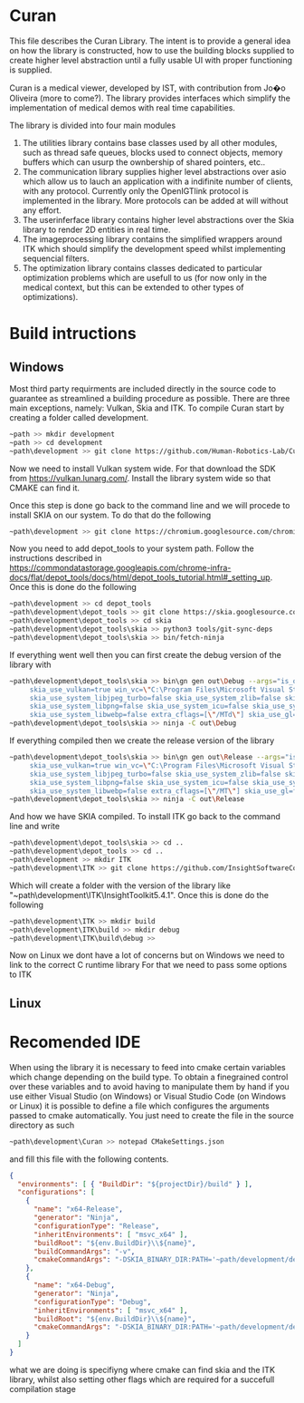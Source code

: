 # Curan

This file describes the Curan Library. The intent is to provide a general
idea on how the library is constructed, how to use the building blocks
supplied to create higher level abstraction until a fully usable UI with
proper functioning is supplied. 

Curan is a medical viewer, developed by IST, with contribution from
Jo�o Oliveira (more to come?). The library provides interfaces which
simplify the implementation of medical demos with real time
capabilities. 

The library is divided into four main modules
1. The utilities library contains base classes used by all other modules,
such as thread safe queues, blocks used to connect objects, memory buffers
which can usurp the ownbership of shared pointers, etc..
2. The communication library supplies higher level abstractions over asio which
allow us to lauch an application with a indifinite number of clients, with any protocol.
Currently only the OpenIGTlink protocol is implemented in the library. More protocols
can be added at will without any effort.
3. The userinferface library contains higher level abstractions over the Skia library
to render 2D entities in real time. 
4. The imageprocessing library contains the simplified wrappers around ITK which 
should simplify the development speed whilst implementing sequencial filters.
5. The optimization library contains classes dedicated to particular optimization problems
which are usefull to us (for now only in the medical context, but this can be extended
to other types of optimizations).

# Build intructions
## Windows


Most third party requirments are included directly in the source code to guarantee
 as streamlined a building procedure as possible. There are three main exceptions, namely:
Vulkan, Skia and ITK. To compile Curan start by creating a folder called development.

```sh
~path >> mkdir development
~path >> cd development
~path\development >> git clone https://github.com/Human-Robotics-Lab/Curan.git
```

Now we need to install Vulkan system wide. For that download the SDK from https://vulkan.lunarg.com/. 
Install the library system wide so that CMAKE can find it.

Once this step is done go back to the command line and we will procede to install SKIA on
our system. To do that do the following

```sh
~path\development >> git clone https://chromium.googlesource.com/chromium/tools/depot_tools.git
```

Now you need to add depot_tools to your system path. Follow the instructions described in 
https://commondatastorage.googleapis.com/chrome-infra-docs/flat/depot_tools/docs/html/depot_tools_tutorial.html#_setting_up.
Once this is done do the following

```sh
~path\development >> cd depot_tools
~path\development\depot_tools >> git clone https://skia.googlesource.com/skia.git
~path\development\depot_tools >> cd skia
~path\development\depot_tools\skia >> python3 tools/git-sync-deps
~path\development\depot_tools\skia >> bin/fetch-ninja
```
If everything went well then you can first create the debug version of the library with

```sh
~path\development\depot_tools\skia >> bin\gn gen out\Debug --args="is_official_build=false is_debug=true
     skia_use_vulkan=true win_vc=\"C:\Program Files\Microsoft Visual Studio\2022\Community\VC\"
     skia_use_system_libjpeg_turbo=false skia_use_system_zlib=false skia_use_system_harfbuzz=false 
     skia_use_system_libpng=false skia_use_system_icu=false skia_use_system_expat=false 
     skia_use_system_libwebp=false extra_cflags=[\"/MTd\"] skia_use_gl=false"
~path\development\depot_tools\skia >> ninja -C out\Debug
```

If everything compiled then we create the release version of the library

```sh
~path\development\depot_tools\skia >> bin\gn gen out\Release --args="is_official_build=false is_debug=false
     skia_use_vulkan=true win_vc=\"C:\Program Files\Microsoft Visual Studio\2022\Community\VC\"
     skia_use_system_libjpeg_turbo=false skia_use_system_zlib=false skia_use_system_harfbuzz=false 
     skia_use_system_libpng=false skia_use_system_icu=false skia_use_system_expat=false 
     skia_use_system_libwebp=false extra_cflags=[\"/MT\"] skia_use_gl=false"
~path\development\depot_tools\skia >> ninja -C out\Release
```

And how we have SKIA compiled. To install ITK go back to the command line and write

```sh
~path\development\depot_tools\skia >> cd ..
~path\development\depot_tools >> cd ..
~path\development >> mkdir ITK
~path\development\ITK >> git clone https://github.com/InsightSoftwareConsortium/ITK
```

Which will create a folder with the version of the library like "~path\development\ITK\InsightToolkit5.4.1".
Once this is done do the following

```sh
~path\development\ITK >> mkdir build
~path\development\ITK\build >> mkdir debug
~path\development\ITK\build\debug >> 
```
Now on Linux we dont have a lot of concerns but on Windows we need to link to the correct C runtime library
For that we need to pass some options to ITK

## Linux

# Recomended IDE 

When using the library it is necessary to feed into cmake certain variables which change depending on the build type. 
To obtain a finegrained control over these variables and to avoid having to manipulate them by hand if you use either
Visual Studio (on Windows) or Visual Studio Code (on Windows or Linux) it is possible to define a file which configures
the arguments passed to cmake automatically. You just need to create the file in the source directory as such

```sh
~path\development\Curan >> notepad CMakeSettings.json
```

and fill this file with the following contents.

```json
{
  "environments": [ { "BuildDir": "${projectDir}/build" } ],
  "configurations": [
    {
      "name": "x64-Release",
      "generator": "Ninja",
      "configurationType": "Release",
      "inheritEnvironments": [ "msvc_x64" ],
      "buildRoot": "${env.BuildDir}\\${name}",
      "buildCommandArgs": "-v",
      "cmakeCommandArgs": "-DSKIA_BINARY_DIR:PATH='~path/development/depot_tools/skia/out/Release' -DCMAKE_MSVC_RUNTIME_LIBRARY=MultiThreaded -DSKIA_SOURCE_DIR:PATH='~path/development/depot_tools/skia' -DCMAKE_PREFIX_PATH='~path/development/ITK/build/release'"
    },
    {
      "name": "x64-Debug",
      "generator": "Ninja",
      "configurationType": "Debug",
      "inheritEnvironments": [ "msvc_x64" ],
      "buildRoot": "${env.BuildDir}\\${name}",
      "cmakeCommandArgs": "-DSKIA_BINARY_DIR:PATH='~path/development/depot_tools/skia/out/Debug' -DCMAKE_MSVC_RUNTIME_LIBRARY=MultiThreadedDebug -DSKIA_SOURCE_DIR:PATH='~path/development/depot_tools/skia' -DCMAKE_PREFIX_PATH='~path/development/ITK/build/debug'"
    }
  ]
}
```

what we are doing is specifiyng where cmake can find skia and the ITK library, whilst also setting other flags which are required for a succefull compilation stage
